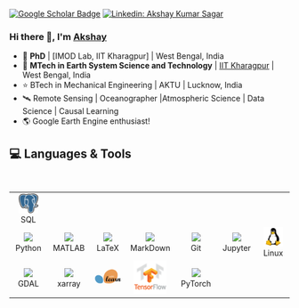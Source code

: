 [![Google Scholar Badge](https://img.shields.io/badge/Google-Scholar-red)](https://scholar.google.com/citations?user=JoTEyqAAAAAJ&hl=en)
[![Linkedin: Akshay Kumar Sagar](https://img.shields.io/badge/Linked-In-blue)](https://www.linkedin.com/in/akshay-kumar-sagar-261814152/)

### Hi there 👋, I'm [Akshay](https://scholar.google.com/citations?user=JoTEyqAAAAAJ&hl=en)

- 💫 **PhD** | [IMOD Lab, IIT Kharagpur] | West Bengal, India
- 🌟 **MTech in Earth System Science and Technology** | [IIT Kharagpur](http://www.iitkgp.ac.in/) | West Bengal, India 
- ⭐ BTech in Mechanical Engineering | AKTU | Lucknow, India
- 🛰️ Remote Sensing | Oceanographer |Atmospheric Science | Data Science | Causal Learning
- 🌎 Google Earth Engine enthusiast!
## 💻 Languages & Tools
<br>
<table>
  <tr>
    </td>
    <td align="center" width="96">
      <a>
        <img src="https://raw.githubusercontent.com/github/explore/80688e429a7d4ef2fca1e82350fe8e3517d3494d/topics/postgresql/postgresql.png" height="35"/>
      </a>
      <br>SQL
    </td> 
    </tr>
    <tr>
    <td align="center" width="96">
      <a>
        <img src="https://pluspng.com/img-png/python-logo-png-python-logo-png-img-1000-1000-free-transparent-python-png-900x900.jpg" width="40"/>
      </a>
      <br>Python
    </td>
     <td align="center" width="96">
      <a>
        <img src="https://upload.wikimedia.org/wikipedia/commons/2/21/Matlab_Logo.png" width="40"/>
      </a>
      <br>MATLAB
    </td>
    <td align="center" width="96">
      <a>
        <img src="https://upload.wikimedia.org/wikipedia/commons/9/92/LaTeX_logo.svg" height="35"/>
      </a>
      <br>LaTeX
    </td>
    <td align="center" width="96">
      <a>
        <img src="https://upload.wikimedia.org/wikipedia/commons/4/48/Markdown-mark.svg" height="35"/>
      </a>
      <br>MarkDown
    </td>
    <td align="center" width="96">
      <a>
        <img src="https://upload.wikimedia.org/wikipedia/commons/e/e0/Git-logo.svg" height="35"/>
      </a>
      <br>Git
    </td>
    <td align="center" width="96">
      <a>
        <img src="https://upload.wikimedia.org/wikipedia/commons/3/38/Jupyter_logo.svg" height="35"/>
      </a>
      <br>Jupyter
    </td> 
    <td align="center" width="96">
      <a>
        <img src="https://raw.githubusercontent.com/github/explore/80688e429a7d4ef2fca1e82350fe8e3517d3494d/topics/linux/linux.png" height="35"/>
      </a>
      <br>Linux
    </td>
  </tr>
  <tr>
    <td align="center" width="96">
      <a>
        <img src="https://upload.wikimedia.org/wikipedia/commons/1/1b/Satellite_of_GDAL.svg" width="40"/>
      </a>
      <br>GDAL
    </td>
     <td align="center" width="96">
      <a>
        <img src="https://xray.readthedocs.io/en/v0.9.0/_images/dataset-diagram-logo.png" height="25"/>
      </a>
      <br>xarray
    </td>
     <td align="center" width="96">
      <a>
        <img src="https://raw.githubusercontent.com/github/explore/80688e429a7d4ef2fca1e82350fe8e3517d3494d/topics/scikit-learn/scikit-learn.png" width="60"/>
      </a>
    </td>
    <td align="center" width="96">
      <a>
        <img src="https://raw.githubusercontent.com/github/explore/80688e429a7d4ef2fca1e82350fe8e3517d3494d/topics/tensorflow/tensorflow.png" height="60"/>
      </a>
    </td>
    <td align="center" width="96">
      <a>
        <img src="https://upload.wikimedia.org/wikipedia/commons/1/10/PyTorch_logo_icon.svg" height="25"/>
      </a>
      <br>PyTorch
    </td> 
    <td align="center" width="96">
      </a>
    </td>
  </tr>
</table>
<br>

